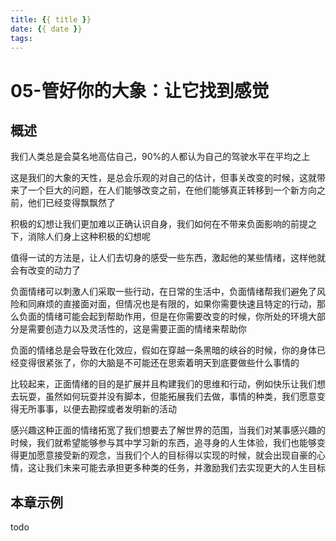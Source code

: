 ```yaml
---
title: {{ title }}
date: {{ date }}
tags:
---
```

# 05-管好你的大象：让它找到感觉


## 概述

我们人类总是会莫名地高估自己，90%的人都认为自己的驾驶水平在平均之上

这是我们的大象的天性，是总会乐观的对自己的估计，但事关改变的时候，这就带来了一个巨大的问题，在人们能够改变之前，在他们能够真正转移到一个新方向之前，他们已经变得飘飘然了

积极的幻想让我们更加难以正确认识自身，我们如何在不带来负面影响的前提之下，消除人们身上这种积极的幻想呢

值得一试的方法是，让人们去切身的感受一些东西，激起他的某些情绪，这样他就会有改变的动力了

负面情绪可以刺激人们采取一些行动，在日常的生活中，负面情绪帮我们避免了风险和同麻烦的直接面对面，但情况也是有限的，如果你需要快速且特定的行动，那么负面的情绪可能会起到帮助作用，但是在你需要改变的时候，你所处的环境大部分是需要创造力以及灵活性的，这是需要正面的情绪来帮助你

负面的情绪总是会导致在化效应，假如在穿越一条黑暗的峡谷的时候，你的身体已经变得很紧张了，你的大脑是不可能还在思索着明天到底要做些什么事情的

比较起来，正面情绪的目的是扩展并且构建我们的思维和行动，例如快乐让我们想去玩耍，虽然如何玩耍并没有脚本，但能拓展我们去做，事情的种类，我们愿意变得无所事事，以便去勘探或者发明新的活动

感兴趣这种正面的情绪拓宽了我们想要去了解世界的范围，当我们对某事感兴趣的时候，我们就希望能够参与其中学习新的东西，追寻身的人生体验，我们也能够变得更加愿意接受新的观念，当我们个人的目标得以实现的时候，就会出现自豪的心情，这让我们未来可能去承担更多种类的任务，并激励我们去实现更大的人生目标

## 本章示例

todo